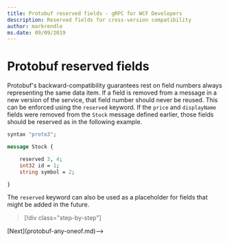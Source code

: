 ```yaml
---
title: Protobuf reserved fields - gRPC for WCF Developers
description: Reserved fields for cross-version compatibility
author: markrendle
ms.date: 09/09/2019
---
```


# Protobuf reserved fields

Protobuf's backward-compatibility guarantees rest on field numbers always representing the same data item. If a field is removed from a message in a new version of the service, that field number should never be reused. This can be enforced using the `reserved` keyword. If the `price` and `displayName` fields were removed from the `Stock` message defined earlier, those fields should be reserved as in the following example.

```protobuf
syntax "proto3";

message Stock {

    reserved 3, 4;
    int32 id = 1;
    string symbol = 2;

}
```

The `reserved` keyword can also be used as a placeholder for fields that might be added in the future.

>[!div class="step-by-step"]
<!-->[Next](protobuf-any-oneof.md)-->
